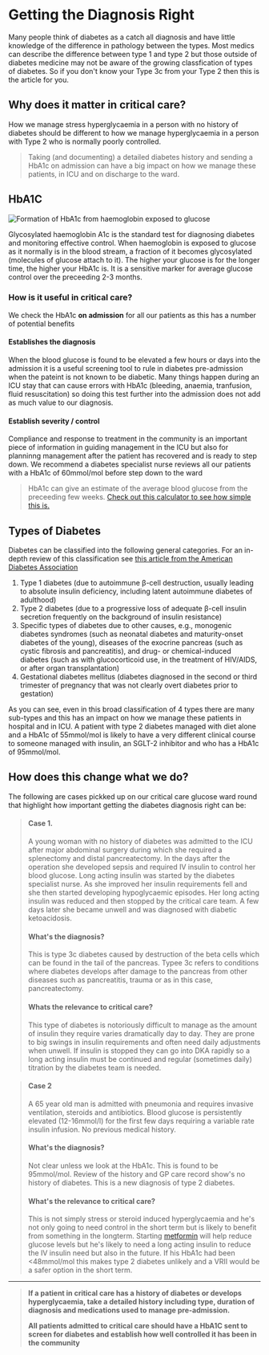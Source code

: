# Getting the Diagnosis Right

  
Many people think of diabetes as a catch all diagnosis and have little knowledge of the difference in pathology between the types. Most medics can describe the difference between type 1 and type 2 but those outside of diabetes medicine may not be aware of the growing classfication of types of diabetes. So if you don't know your Type 3c from your Type 2 then this is the article for you. 

## Why does it matter in critical care?


How we manage stress hyperglycaemia in a person with no history of diabetes should be different to how we manage hyperglycaemia in a person with Type 2 who is normally poorly controlled. 


> Taking (and documenting) a detailed diabetes history and sending a HbA1c on admission can have a big impact on how we manage these patients, in ICU and on discharge to the ward.


  ## HbA1C


![Formation of HbA1c from haemoglobin exposed to glucose](/Non-enzymatic-glycosylation-of-Hb-adopted-from-Ref-44-under-the-terms-and-conditions.png)


Glycosylated haemoglobin A1c is the standard test for diagnosing diabetes and monitoring effective control. When haemoglobin is exposed to glucose as it normally is in the blood stream, a fraction of it becomes glycosylated (molecules of glucose attach to it). The higher your glucose is for the longer time, the higher your HbA1c is. It is a sensitive marker for average glucose control over the preceeding 2-3 months.

### How is it useful in critical care?
We check the HbA1c **on admission** for all our patients as this has a number of potential benefits
  #### Establishes the diagnosis
  When the blood glucose is found to be elevated a few hours or days into the admission it is a useful screening tool to rule in diabetes pre-admission when the pateint is not known to be diabetic. Many things happen during an ICU stay that can cause errors with HbA1c (bleeding, anaemia, tranfusion, fluid resuscitation) so doing this test further into the admission does not add as much value to our diagnosis.
  #### Establish severity / control
  Compliance and response to treatment in the community is an important piece of information in guiding management in the ICU but also for planninng management after the patient has recovered and is ready to step down. We recommend a diabetes specialist nurse reviews all our patients with a HbA1c of 60mmol/mol before step down to the ward


  > HbA1c can give an estimate of the average blood glucose from the preceeding few weeks. [Check out this calculator to see how simple this is.](https://www.hba1cnet.com/hba1c-calculator/) 
  

  ## Types of Diabetes
Diabetes can be classified into the following general categories. For an in-depth review of this classification see [this article from the American Diabetes Association](https://diabetesjournals.org/care/article/45/Supplement_1/S17/138925/2-Classification-and-Diagnosis-of-Diabetes)
1. Type 1 diabetes (due to autoimmune β-cell destruction, usually leading to absolute insulin deficiency, including latent autoimmune diabetes of adulthood)
2. Type 2 diabetes (due to a progressive loss of adequate β-cell insulin secretion frequently on the background of insulin resistance)
3. Specific types of diabetes due to other causes, e.g., monogenic diabetes syndromes (such as neonatal diabetes and maturity-onset diabetes of the young), diseases of the exocrine pancreas (such as cystic fibrosis and pancreatitis), and drug- or chemical-induced diabetes (such as with glucocorticoid use, in the treatment of HIV/AIDS, or after organ transplantation)
4. Gestational diabetes mellitus (diabetes diagnosed in the second or third trimester of pregnancy that was not clearly overt diabetes prior to gestation)

As you can see, even in this broad classification of 4 types there are many sub-types and this has an impact on how we manage these patients in hospital and in ICU. A patient with type 2 diabetes managed with diet alone and a HbA1c of 55mmol/mol is likely to have a very different clinical course to someone managed with insulin, an SGLT-2 inhibitor and who has a HbA1c of 95mmol/mol.
  
  ## How does this change what we do?

  The following are cases pickked up on our critical care glucose ward round that highlight how important getting the diabetes diagnosis right can be:
  
  
  > #### Case 1.
> A young woman with no history of diabetes was admitted to the ICU after major abdominal surgery during which she required a splenectomy and distal pancreatectomy. In the days after the operation she developed sepsis and required IV insulin to control her blood glucose. Long acting insulin was started by the diabetes specialist nurse. As she improved her insulin requirements fell and she then started developing hypoglycaemic episodes. Her long acting insulin was reduced and then stopped by the critical care team. A few days later she became unwell and was diagnosed with diabetic ketoacidosis.
> #### What's the diagnosis?
> This is type 3c diabetes caused by destruction of the beta cells which can be found in the tail of the pancreas. Typee 3c refers to conditions where diabetes develops after damage to the pancreas from other diseases such as pancreatitis, trauma or as in this case, pancreatectomy.
> #### Whats the relevance to critical care?
>  This type of diabetes is notoriously difficult to manage as the amount of insulin they require varies dramatically day to day. They are prone to big swings in insulin requirements and often need daily adjustments when unwell. If insulin is stopped they can go into DKA rapidly so a long acting insulin must be continued and regular (sometimes daily) titration by the diabetes team is needed. 


> #### Case 2
> A 65 year old man is admitted with pneumonia and requires invasive ventilation, steroids and antibiotics. Blood glucose is persistently elevated (12-16mmol/l) for the first few days requiring a variable rate insulin infusion. No previous medical history.
> #### What's the diagnosis?
> Not clear unless we look at the HbA1c. This is found to be 95mmol/mol. Review of the history and GP care record show's no history of diabetes. This is a new diagnosis of type 2 diabetes. 
> #### What's the relevance to critical care?
> This is not simply stress or steroid induced hyperglycaemia and he's not only going to need control in the short term but is likely to benefit from something in the longterm. Starting [metformin](/metformin.md) will help reduce glucose levels but he's likely to need a long acting insulin to reduce the IV insulin need but also in the future.
>If his HbA1c had been <48mmol/mol this makes type 2 diabetes unlikely and a VRII would be a safer option in the short term.

---
> **If a patient in critical care has a history of diabetes or develops hyperglycaemia, take a detailed history including type, duration of diagnosis and medications used to manage pre-admission.**
>
> 
> **All patients admitted to critical care should have a HbA1C sent to screen for diabetes and establish how well controlled it has been in the community**


  
